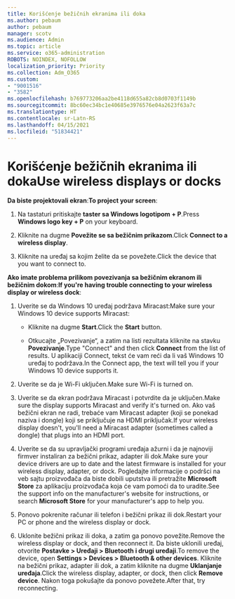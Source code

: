 ```yaml
---
title: Korišćenje bežičnih ekranima ili doka
ms.author: pebaum
author: pebaum
manager: scotv
ms.audience: Admin
ms.topic: article
ms.service: o365-administration
ROBOTS: NOINDEX, NOFOLLOW
localization_priority: Priority
ms.collection: Adm_O365
ms.custom:
- "9001516"
- "3582"
ms.openlocfilehash: b769773206aa2be4118d655a82cb8d0703f1149b
ms.sourcegitcommit: 8bc60ec34bc1e40685e3976576e04a2623f63a7c
ms.translationtype: HT
ms.contentlocale: sr-Latn-RS
ms.lasthandoff: 04/15/2021
ms.locfileid: "51834421"
---
```

# <a name="use-wireless-displays-or-docks"></a><span data-ttu-id="5ae2a-102">Korišćenje bežičnih ekranima ili doka</span><span class="sxs-lookup"><span data-stu-id="5ae2a-102">Use wireless displays or docks</span></span>

<span data-ttu-id="5ae2a-103">**Da biste projektovali ekran**:</span><span class="sxs-lookup"><span data-stu-id="5ae2a-103">**To project your screen**:</span></span>

1. <span data-ttu-id="5ae2a-104">Na tastaturi pritiskajte **taster sa Windows logotipom + P**.</span><span class="sxs-lookup"><span data-stu-id="5ae2a-104">Press **Windows logo key + P** on your keyboard.</span></span>

2. <span data-ttu-id="5ae2a-105">Kliknite na dugme **Povežite se sa bežičnim prikazom**.</span><span class="sxs-lookup"><span data-stu-id="5ae2a-105">Click **Connect to a wireless display**.</span></span>

3. <span data-ttu-id="5ae2a-106">Kliknite na uređaj sa kojim želite da se povežete.</span><span class="sxs-lookup"><span data-stu-id="5ae2a-106">Click the device that you want to connect to.</span></span>

<span data-ttu-id="5ae2a-107">**Ako imate problema prilikom povezivanja sa bežičnim ekranom ili bežičnim dokom**:</span><span class="sxs-lookup"><span data-stu-id="5ae2a-107">**If you're having trouble connecting to your wireless display or wireless dock**:</span></span>

1. <span data-ttu-id="5ae2a-108">Uverite se da Windows 10 uređaj podržava Miracast:</span><span class="sxs-lookup"><span data-stu-id="5ae2a-108">Make sure your Windows 10 device supports Miracast:</span></span> 

    - <span data-ttu-id="5ae2a-109">Kliknite na dugme **Start**.</span><span class="sxs-lookup"><span data-stu-id="5ae2a-109">Click the **Start** button.</span></span>
    
    - <span data-ttu-id="5ae2a-110">Otkucajte „Povezivanje“, a zatim na listi rezultata kliknite na stavku **Povezivanje**.</span><span class="sxs-lookup"><span data-stu-id="5ae2a-110">Type "Connect" and then click **Connect** from the list of results.</span></span> <span data-ttu-id="5ae2a-111">U aplikaciji Connect, tekst će vam reći da li vaš Windows 10 uređaj to podržava.</span><span class="sxs-lookup"><span data-stu-id="5ae2a-111">In the Connect app, the text will tell you if your Windows 10 device supports it.</span></span> 

2. <span data-ttu-id="5ae2a-112">Uverite se da je Wi-Fi uključen.</span><span class="sxs-lookup"><span data-stu-id="5ae2a-112">Make sure Wi-Fi is turned on.</span></span> 

3. <span data-ttu-id="5ae2a-113">Uverite se da ekran podržava Miracast i potvrdite da je uključen.</span><span class="sxs-lookup"><span data-stu-id="5ae2a-113">Make sure the display supports Miracast and verify it's turned on.</span></span> <span data-ttu-id="5ae2a-114">Ako vaš bežični ekran ne radi, trebaće vam Miracast adapter (koji se ponekad naziva i dongle) koji se priključuje na HDMI priključak.</span><span class="sxs-lookup"><span data-stu-id="5ae2a-114">If your wireless display doesn't, you'll need a Miracast adapter (sometimes called a dongle) that plugs into an HDMI port.</span></span>

4. <span data-ttu-id="5ae2a-115">Uverite se da su upravljački programi uređaja ažurni i da je najnoviji firmver instaliran za bežični prikaz, adapter ili dok.</span><span class="sxs-lookup"><span data-stu-id="5ae2a-115">Make sure your device drivers are up to date and the latest firmware is installed for your wireless display, adapter, or dock.</span></span> <span data-ttu-id="5ae2a-116">Pogledajte informacije o podršci na veb sajtu proizvođača da biste dobili uputstva ili pretražite **Microsoft Store** za aplikaciju proizvođača koja će vam pomoći da to uradite.</span><span class="sxs-lookup"><span data-stu-id="5ae2a-116">See the support info on the manufacturer's website for instructions, or search **Microsoft Store** for your manufacturer's app to help you.</span></span>

5. <span data-ttu-id="5ae2a-117">Ponovo pokrenite računar ili telefon i bežični prikaz ili dok.</span><span class="sxs-lookup"><span data-stu-id="5ae2a-117">Restart your PC or phone and the wireless display or dock.</span></span>

6. <span data-ttu-id="5ae2a-118">Uklonite bežični prikaz ili doka, a zatim ga ponovo povežite.</span><span class="sxs-lookup"><span data-stu-id="5ae2a-118">Remove the wireless display or dock, and then reconnect it.</span></span> <span data-ttu-id="5ae2a-119">Da biste uklonili uređaj, otvorite **Postavke > Uređaji > Bluetooth i drugi uređaji**.</span><span class="sxs-lookup"><span data-stu-id="5ae2a-119">To remove the device, open **Settings > Devices  > Bluetooth & other devices**.</span></span> <span data-ttu-id="5ae2a-120">Kliknite na bežični prikaz, adapter ili dok, a zatim kliknite na dugme **Uklanjanje uređaja**.</span><span class="sxs-lookup"><span data-stu-id="5ae2a-120">Click the wireless display, adapter, or dock, then click **Remove device**.</span></span> <span data-ttu-id="5ae2a-121">Nakon toga pokušajte da ponovo povežete.</span><span class="sxs-lookup"><span data-stu-id="5ae2a-121">After that, try reconnecting.</span></span>
